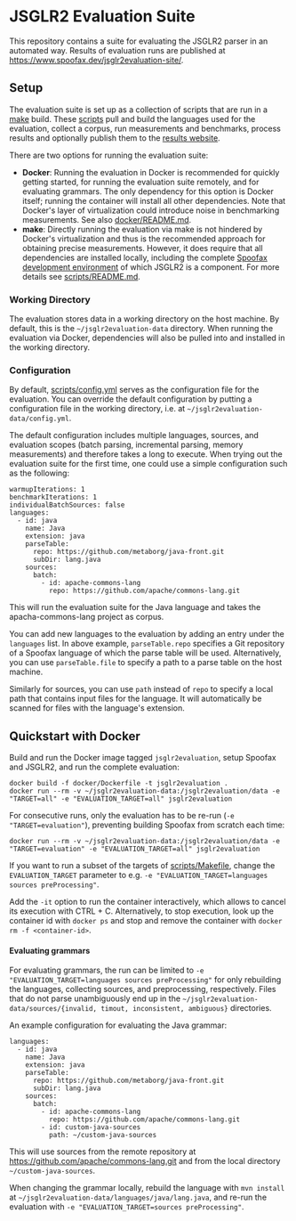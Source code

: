# JSGLR2 Evaluation Suite

This repository contains a suite for evaluating the JSGLR2 parser in an automated way.
Results of evaluation runs are published at https://www.spoofax.dev/jsglr2evaluation-site/.

## Setup

The evaluation suite is set up as a collection of scripts that are run in a [make](https://www.gnu.org/software/make/) build.
These [scripts](./scripts) pull and build the languages used for the evaluation, collect a corpus, run measurements and benchmarks, process results and optionally publish them to the [results website](https://www.spoofax.dev/jsglr2evaluation-site/).

There are two options for running the evaluation suite:
 - **Docker**:
  Running the evaluation in Docker is recommended for quickly getting started, for running the evaluation suite remotely, and for evaluating grammars.
  The only dependency for this option is Docker itself; running the container will install all other dependencies.
  Note that Docker's layer of virtualization could introduce noise in benchmarking measurements.
  See also [docker/README.md](./docker/README.md).
 - **make**:
  Directly running the evaluation via make is not hindered by Docker's virtualization and thus is the recommended approach for obtaining precise measurements.
  However, it does require that all dependencies are installed locally, including the complete [Spoofax development environment](http://www.metaborg.org/en/latest/source/dev/index.html) of which JSGLR2 is a component.
  For more details see [scripts/README.md](./scripts/README.md).

### Working Directory

The evaluation stores data in a working directory on the host machine.
By default, this is the `~/jsglr2evaluation-data` directory.
When running the evaluation via Docker, dependencies will also be pulled into and installed in the working directory.

### Configuration

By default, [scripts/config.yml](scripts/config.yml) serves as the configuration file for the evaluation.
You can override the default configuration by putting a configuration file in the working directory, i.e. at `~/jsglr2evaluation-data/config.yml`.

The default configuration includes multiple languages, sources, and evaluation scopes (batch parsing, incremental parsing, memory measurements) and therefore takes a long to execute.
When trying out the evaluation suite for the first time, one could use a simple configuration such as the following:

```
warmupIterations: 1
benchmarkIterations: 1
individualBatchSources: false
languages:
  - id: java
    name: Java
    extension: java
    parseTable:
      repo: https://github.com/metaborg/java-front.git
      subDir: lang.java
    sources:
      batch:
        - id: apache-commons-lang
          repo: https://github.com/apache/commons-lang.git
```

This will run the evaluation suite for the Java language and takes the apacha-commons-lang project as corpus.

You can add new languages to the evaluation by adding an entry under the `languages` list.
In above example, `parseTable.repo` specifies a Git repository of a Spoofax language of which the parse table will be used.
Alternatively, you can use `parseTable.file` to specify a path to a parse table on the host machine.

Similarly for sources, you can use `path` instead of `repo` to specify a local path that contains input files for the language.
It will automatically be scanned for files with the language's extension.

## Quickstart with Docker

Build and run the Docker image tagged `jsglr2evaluation`, setup Spoofax and JSGLR2, and run the complete evaluation:

```
docker build -f docker/Dockerfile -t jsglr2evaluation .
docker run --rm -v ~/jsglr2evaluation-data:/jsglr2evaluation/data -e "TARGET=all" -e "EVALUATION_TARGET=all" jsglr2evaluation
```

For consecutive runs, only the evaluation has to be re-run (`-e "TARGET=evaluation"`), preventing building Spoofax from scratch each time:

```
docker run --rm -v ~/jsglr2evaluation-data:/jsglr2evaluation/data -e "TARGET=evaluation" -e "EVALUATION_TARGET=all" jsglr2evaluation
```

If you want to run a subset of the targets of [scripts/Makefile](./scripts/Makefile), change the `EVALUATION_TARGET` parameter to e.g. `-e "EVALUATION_TARGET=languages sources preProcessing"`.

Add the `-it` option to run the container interactively, which allows to cancel its execution with CTRL + C.
Alternatively, to stop execution, look up the container id with `docker ps` and stop and remove the container with `docker rm -f <container-id>`.

#### Evaluating grammars

For evaluating grammars, the run can be limited to `-e "EVALUATION_TARGET=languages sources preProcessing"` for only rebuilding the languages, collecting sources, and preprocessing, respectively.
Files that do not parse unambiguously end up in the `~/jsglr2evaluation-data/sources/{invalid, timout, inconsistent, ambiguous}` directories.

An example configuration for evaluating the Java grammar:

```
languages:
  - id: java
    name: Java
    extension: java
    parseTable:
      repo: https://github.com/metaborg/java-front.git
      subDir: lang.java
    sources:
      batch:
        - id: apache-commons-lang
          repo: https://github.com/apache/commons-lang.git
        - id: custom-java-sources
          path: ~/custom-java-sources
```

This will use sources from the remote repository at https://github.com/apache/commons-lang.git and from the local directory `~/custom-java-sources`.

When changing the grammar locally, rebuild the language with `mvn install` at `~/jsglr2evaluation-data/languages/java/lang.java`, and re-run the evaluation with `-e "EVALUATION_TARGET=sources preProcessing"`.
